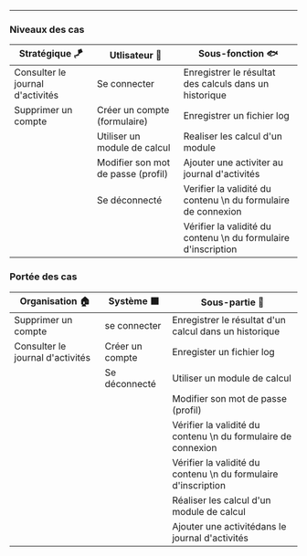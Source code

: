 ----------------------------------------------------------------------------------------------------------------------------------
### Niveaux des cas 
| Stratégique 🪁 | Utlisateur 🌊 | Sous-fonction 🐟 |
|--|--|--|
|Consulter le journal d'activités|Se connecter|Enregistrer le résultat des calculs dans un historique|
|Supprimer un compte|Créer un compte (formulaire)|Enregistrer un fichier log|
||Utiliser un module de calcul|Realiser les calcul d'un module|
||Modifier son mot de passe (profil)|Ajouter une activiter au journal d'activités|
||Se déconnecté|Verifier la validité du contenu \n du formulaire de connexion|
|||Vérifier la validité du contenu \n du formulaire d'inscription|



### Portée des cas
| Organisation 🏠 | Système ⬛ | Sous-partie 🔩 |
|--|--|--|
|Supprimer un compte|se connecter|Enregistrer le résultat d'un calcul dans un historique|
|Consulter le journal d'activités|Créer un compte|Enregister un fichier log|
||Se déconnecté|Utiliser un module de calcul|
|||Modifier son mot de passe (profil)|
|||Vérifier la validité du contenu \n du formulaire de connexion|
|||Vérifier la validité du contenu \n du formulaire d'inscription|
|||Réaliser les calcul d'un module de calcul|
|||Ajouter une activitédans le journal d'activités|
